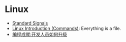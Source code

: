# Linux

* [Standard Signals](http://www.kernel.org/doc/man-pages/online/pages/man7/signal.7.html)
* [Linux Introduction (Commands)](http://www.slideshare.net/anandvaidya/linux-introduction-commands): Everything is a file.
* [编程成就:开发人员如何升级](http://article.yeeyan.org/view/202760/229967)
